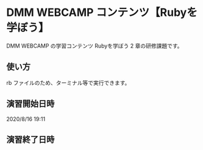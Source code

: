 # DMM WEBCAMP コンテンツ【Rubyを学ぼう】

DMM WEBCAMP の学習コンテンツ Rubyを学ぼう 2 章の研修課題です。

## 使い方

rb ファイルのため、ターミナル等で実行できます。

## 演習開始日時

2020/8/16 19:11

## 演習終了日時